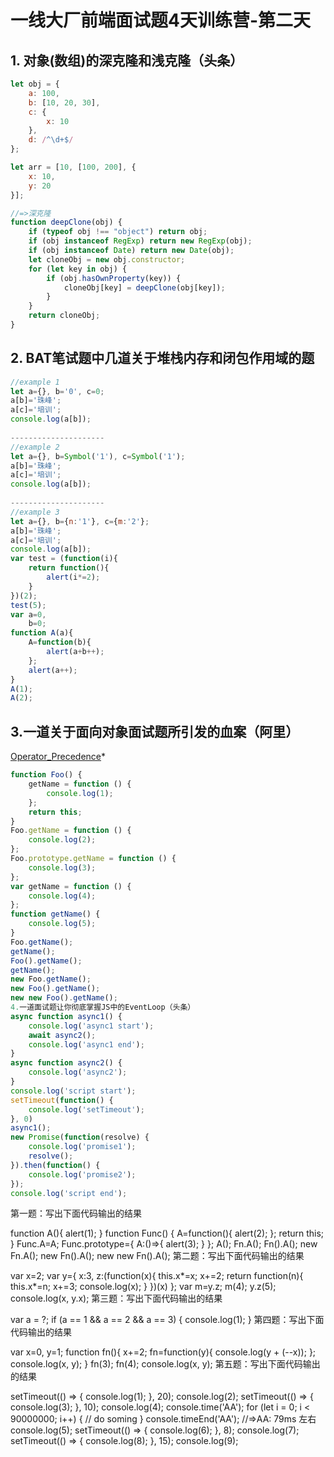 # 一线大厂前端面试题4天训练营-第二天

## 1. 对象(数组)的深克隆和浅克隆（头条）

```js
let obj = {
    a: 100,
    b: [10, 20, 30],
    c: {
        x: 10
    },
    d: /^\d+$/
};

let arr = [10, [100, 200], {
    x: 10,
    y: 20
}];

//=>深克隆
function deepClone(obj) {
    if (typeof obj !== "object") return obj;
    if (obj instanceof RegExp) return new RegExp(obj);
    if (obj instanceof Date) return new Date(obj);
    let cloneObj = new obj.constructor;
    for (let key in obj) {
        if (obj.hasOwnProperty(key)) {
            cloneObj[key] = deepClone(obj[key]);
        }
    }
    return cloneObj;
}

```

## 2. BAT笔试题中几道关于堆栈内存和闭包作用域的题

```js
//example 1
let a={}, b='0', c=0;  
a[b]='珠峰';
a[c]='培训';  
console.log(a[b]);
​
---------------------
//example 2
let a={}, b=Symbol('1'), c=Symbol('1');  
a[b]='珠峰';
a[c]='培训';  
console.log(a[b]);
​
---------------------
//example 3
let a={}, b={n:'1'}, c={m:'2'};  
a[b]='珠峰';
a[c]='培训';  
console.log(a[b]);
var test = (function(i){
    return function(){
        alert(i*=2);
    }
})(2);
test(5);
var a=0,
    b=0;
function A(a){
    A=function(b){
        alert(a+b++);
    };
    alert(a++);
}
A(1);
A(2);
```

## 3.一道关于面向对象面试题所引发的血案（阿里）
[Operator_Precedence](https://developer.mozilla.org/zh-CN/docs/Web/JavaScript/Reference/Operators/Operator_Precedence)*

```js
function Foo() {
    getName = function () {
        console.log(1);
    };
    return this;
}
Foo.getName = function () {
    console.log(2);
};
Foo.prototype.getName = function () {
    console.log(3);
};
var getName = function () {
    console.log(4);
};
function getName() {
    console.log(5);
}
Foo.getName();
getName();
Foo().getName();
getName();
new Foo.getName();
new Foo().getName();
new new Foo().getName();
4.一道面试题让你彻底掌握JS中的EventLoop（头条）
async function async1() {
    console.log('async1 start');
    await async2();
    console.log('async1 end');
}
async function async2() {
    console.log('async2');
}
console.log('script start');
setTimeout(function() {
    console.log('setTimeout');
}, 0)
async1();
new Promise(function(resolve) {
    console.log('promise1');
    resolve();
}).then(function() {
    console.log('promise2');
});
console.log('script end');

```

第一题：写出下面代码输出的结果

function A(){
    alert(1);
}
function Func() {
    A=function(){
       alert(2);
    };
    return this;
}
Func.A=A;
Func.prototype={
    A:()=>{
       alert(3);
    }
};
A();
Fn.A();
Fn().A();
new Fn.A();
new Fn().A();
new new Fn().A();
第二题：写出下面代码输出的结果

var x=2;
var y={
    x:3,
    z:(function(x){
        this.x*=x;
        x+=2;
        return function(n){
            this.x*=n;
            x+=3;
            console.log(x);
        }
    })(x)
};
var m=y.z;
m(4);
y.z(5);
console.log(x, y.x);
第三题：写出下面代码输出的结果

var a = ?;
if (a == 1 && a == 2 && a == 3) {
    console.log(1);
}
第四题：写出下面代码输出的结果

var x=0,
    y=1;
function fn(){
    x+=2;
    fn=function(y){
        console.log(y + (--x));
    };
    console.log(x, y);
}
fn(3);
fn(4);
console.log(x, y);
第五题：写出下面代码输出的结果

setTimeout(() => {
    console.log(1);
}, 20);
console.log(2);
setTimeout(() => {
    console.log(3);
}, 10);
console.log(4);
console.time('AA');
for (let i = 0; i < 90000000; i++) {
    // do soming
}
console.timeEnd('AA'); //=>AA: 79ms 左右
console.log(5);
setTimeout(() => {
    console.log(6);
}, 8);
console.log(7);
setTimeout(() => {
    console.log(8);
}, 15);
console.log(9);